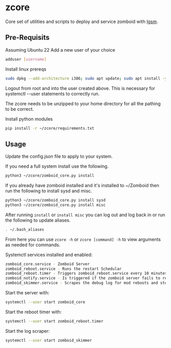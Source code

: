 # zcore

Core set of utilities and scripts to deploy and service zomboid with [lgsm](https://linuxgsm.com/servers/pzserver/).

## Pre-Requisits

Assuming Ubuntu 22
Add a new user of your choice
```bash
adduser [username]
```

Install linux prereqs
```bash
sudo dpkg --add-architecture i386; sudo apt update; sudo apt install -y binutils bsdmainutils bzip2 lib32gcc-s1 lib32stdc++6 libsdl2-2.0-0:i386 openjdk-21-jre pigz rng-tools5 steamcmd unzip
```

Logout from root and into the user created above. This is necessary for systemctl --user statements to correctly run. 

The zcore needs to be unzipped to your home directory for all the pathing to be correct.

Install python modules
```bash
pip install -r ~/zcore/requirements.txt
```

## Usage

Update the config.json file to apply to your system.

If you need a full system install use the following. 
```bash
python3 ~/zcore/zomboid_core.py install
```

If you already have zomboid installed and it's installed to ~/Zomboid then run the following to install sysd and misc.
```bash
python3 ~/zcore/zomboid_core.py install sysd
python3 ~/zcore/zomboid_core.py install misc
```

After running `install` or `install misc` you can log out and log back in or run the following to update aliases.
```bash
. ~/.bash_aliases
```

From here you can use `zcore -h` or `zcore [command] -h` to view arguments as needed for commands. 

Systemctl services installed and enabled:
```bash
zomboid_core.service - Zomboid Server
zomboid_reboot.service - Runs the restart Schedular
zomboid_reboot.timer - Triggers zomboid_reboot.service every 10 minutes
zomboid_notify.service - Is triggered if the zomboid server fails to restart itself twice
zomboid_skimmer.service - Scrapes the debug log for mod reboots and steam mainteance starts.
```

Start the server with:
```bash
systemctl --user start zomboid_core
```

Start the reboot timer with:
```bash
systemctl --user start zomboid_reboot.timer
```

Start the log scraper:
```bash
systemctl --user start zomboid_skimmer
```